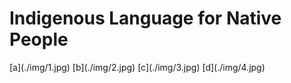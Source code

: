 <h1>Indigenous Language for Native People</h1>
[a](./img/1.jpg)
[b](./img/2.jpg)
[c](./img/3.jpg)
[d](./img/4.jpg)
